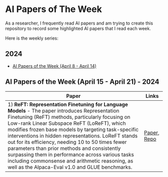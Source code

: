 # AI Papers of The Week

As a researcher, I frequently read AI papers and am trying to create this repository to record some highlighted AI papers that I read each week.

Here is the weekly series:

## 2024

- [AI Papers of the Week (April 8 - April 14)](./#ai-papers-of-the-week-april-15---april-21---2024)

## AI Papers of the Week (April 15 - April 21) - 2024
| **Paper**  | **Links** |
| ------------- | ------------- |
| 1) **ReFT: Representation Finetuning for Language Models** - The paper introduces Representation Finetuning (ReFT) methods, particularly focusing on Low-rank Linear Subspace ReFT (LoReFT), which modifies frozen base models by targeting task-specific interventions in hidden representations. LoReFT stands out for its efficiency, needing 10 to 50 times fewer parameters than prior methods and consistently surpassing them in performance across various tasks including commonsense and arithmetic reasoning, as well as the Alpaca-Eval v1.0 and GLUE benchmarks.   | [Paper](https://arxiv.org/abs/2404.03592), [Repo](https://github.com/stanfordnlp/pyreft)|
